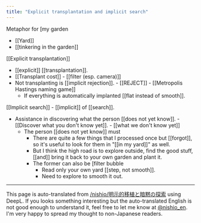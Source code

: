 ```yaml
---
title: "Explicit transplantation and implicit search"
---
```


Metaphor for [my garden
- [[Yard]]
- [[tinkering in the garden]]

[[Explicit transplantation]]
- [[explicit]] [[transplantation]].
- [[Transplant cost]]
        - [[filter (esp. camera)]]
- Not transplanting is [[implicit rejection]].
        - [[REJECT]]
            - [[Metropolis Hastings naming game]]
    - If everything is automatically implanted [[flat instead of smooth]].

[[Implicit search]]
    - [[implicit]] of [[search]].
- Assistance in discovering what the person [[does not yet know]].
        - [[Discover what you don't know yet]].
            - [[what we don't know yet]]
    - The person [[does not yet know]] must
        - There are quite a few things that I processed once but [[forgot]], so it's useful to look for them in "[[in my yard]]" as well.
        - But I think the high road is to explore outside, find the good stuff, [[and]] bring it back to your own garden and plant it.
        - The former can also be [filter bubble
            - Read only your own yard [[step, not smooth]].
            - Need to explore to smooth it out.

---
This page is auto-translated from [/nishio/明示的移植と暗黙の探索](https://scrapbox.io/nishio/明示的移植と暗黙の探索) using DeepL. If you looks something interesting but the auto-translated English is not good enough to understand it, feel free to let me know at [@nishio_en](https://twitter.com/nishio_en). I'm very happy to spread my thought to non-Japanese readers.